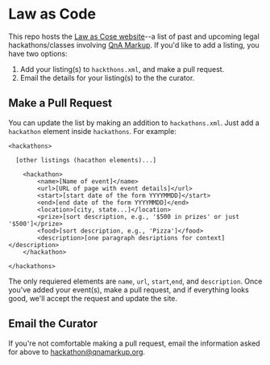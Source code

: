 # Law as Code
This repo hosts the [Law as Cose website](http://www.lawascode.org)--a list of past and upcoming legal hackathons/classes involving [QnA Markup](http://www.qnamarkup.org). If you'd like to add a listing, you have two options:

1. Add your listing(s) to `hackthons.xml`, and make a pull request.
2. Email the details for your listing(s) to the the curator. 

## Make a Pull Request

You can update the list by making an addition to `hackathons.xml`. Just add a `hackathon` element inside `hackathons`. For example:

```
<hackathons>

  [other listings (hacathon elements)...]
  
	<hackathon>
		<name>[Name of event]</name>
		<url>[URL of page with event details]</url>
		<start>[start date of the form YYYYMMDD]</start>
		<end>[end date of the form YYYYMMDD]</end>
		<location>[city, state...]</location>
		<prize>[sort description, e.g., '$500 in prizes' or just '$500']</prize>
		<food>[sort description, e.g., 'Pizza']</food>
		<description>[one paragraph desriptions for context]</description>
	</hackathon>
	
</hackathons>
```

The only requiered elements are `name`, `url`, `start`,`end`, and `description`. Once you've added your event(s), make a pull request, and if everything looks good, we'll accept the request and update the site. 

## Email the Curator

If you're not comfortable making a pull request, email the information asked for above to [hackathon@qnamarkup.org](mailto:hackathon@qnamarkup.org).
